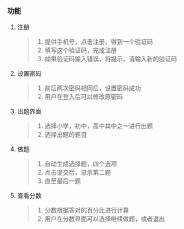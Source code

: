### 功能

1. 注册

   > 1. 提供手机号，点击注册，得到一个验证码
   > 2. 填写这个验证码，完成注册
   > 3. 如果验证码输入错误，将提示，请输入新的验证码

2. 设置密码

   > 1. 前后两次密码相同后，设置密码成功
   > 2. 用户在登入后可以修改原密码

3. 出题界面

   > 1. 选择小学，初中，高中其中之一进行出题
   > 2. 选择出题的题目

4. 做题

   > 1. 自动生成选择题，四个选项
   > 2. 点击提交后，显示第二题
   > 3. 直至最后一题

5. 查看分数

   > 1. 分数根据答对的百分比进行计算
   > 2. 用户在分数界面可以选择继续做题，或者退出

   

